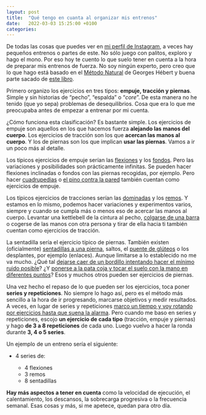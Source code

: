 ```yaml
---
layout: post
title:  "Qué tengo en cuanta al organizar mis entrenos"
date:   2022-03-03 15:25:00 +0100
categories:
---
```

De todas las cosas que puedes ver en [mi perfil de Instagram](https://www.instagram.com/toninipk/), a veces hay pequeños entrenos o partes de este. No sólo juego con palitos, exploro y hago el mono. Por eso hoy te cuento lo que suelo tener en cuenta a la hora de preparar mis entrenos de fuerza. No soy ningún experto, pero creo que lo que hago está basado en el [Método Natural](https://es.wikipedia.org/wiki/M%C3%A9todo_natural) de Georges Hébert y buena parte sacado de [este libro](https://www.amazon.es/Parkour-Strength-Training-Overcome-Obstacles/dp/1517670896).

Primero organizo los ejercicios en tres tipos: **empuje, tracción y piernas**. Simple y sin historias de “pecho”, “espalda” o “*core*”. De esta manera no he tenido (que yo sepa) problemas de desequilibrios. Cosa que era lo que me preocupaba antes de empezar a entrenar por mi cuenta.

¿Cómo funciona esta clasificación? Es bastante simple. Los ejercicios de empuje son aquellos en los que hacemos fuerza **alejando las manos del cuerpo**. Los ejercicios de tracción son los que **acercan las manos al cuerpo**. Y los de piernas son los que implican **usar las piernas**. Vamos a ir un poco más al detalle.

Los típicos ejercicios de empuje serían las [flexiones](https://www.youtube.com/watch?v=jvirlc0AkjM&ab_channel=RyanFord) y los [fondos](https://www.youtube.com/watch?v=w4FNTybwPBA&ab_channel=RyanFord). Pero las variaciones y posibilidades son prácticamente infinitas. Se pueden hacer flexiones inclinadas o fondos con las piernas recogidas, por ejemplo. Pero hacer [cuadrupedias](https://www.youtube.com/watch?v=eyhNPRZnr8Q&ab_channel=RyanFord) o [el pino contra la pared](https://www.youtube.com/watch?v=hfT3vn6aGXI&ab_channel=RyanFord) también cuentan como ejercicios de empuje.

Los típicos ejercicios de tracciones serían las [dominadas](https://www.youtube.com/watch?v=8xSpHhTBUDI&ab_channel=RyanFord) y los [remos](https://www.youtube.com/watch?v=u1fG2QJyk3c&ab_channel=RyanFord). Y estamos en lo mismo, podemos hacer variaciones y experimentos varios, siempre y cuando se cumpla más o menos eso de acercar las manos al cuerpo. Levantar una kettlebell de la cintura al pecho, [colgarse de una barra](https://www.instagram.com/p/CDgK4XzIDMf/) o cogerse de las manos con otra persona y tirar de ella hacia ti también cuentan como ejercicios de tracción.

La sentadilla sería el ejercicio típico de piernas. También existen (oficialmente) [sentadillas a una pierna](https://www.instagram.com/p/CECnZrVI-lV/), saltos, el [puente de glúteos](https://www.instagram.com/p/BeBROzsHEKZ/) o los desplantes, por ejemplo (enlaces). Aunque limitarse a lo establecido no me va mucho. ¿Qué tal [dejarse caer de un bordillo intentando hacer el mínimo ruido posible](https://www.instagram.com/p/CKWDgiAhzEF/)? ¿Y  [ponerse a la pata coja y tocar el suelo con la mano en diferentes puntos](https://www.instagram.com/p/B9viF9UI27J/)? Esos y muchos otros pueden ser ejercicios de piernas.

Una vez hecho el repaso de lo que pueden ser los ejercicios, toca poner **series y repeticiones**. No siempre lo hago así, pero es el método más sencillo a la hora de ir progresando, marcarse objetivos y medir resultados. A veces, en lugar de series y repeticiones [marco un tiempo y voy rotando por ejercicios hasta que suena la alarma](https://www.instagram.com/p/B6gXJYLoJW-/). Pero cuando me baso en series y repeticiones, escojo **un ejercicio de cada tipo** (tracción, empuje y piernas) y hago **de 3 a 8 repeticiones** de cada uno. Luego vuelvo a hacer la ronda durante **3, 4 o 5 series**.

Un ejemplo de un entreno sería el siguiente:
<ul>
    <li>4 series de:</li>
    <ul>
        <li>4 flexiones</li>
        <li>3 remos</li>
        <li>8 sentadillas</li>
    </ul>
</ul>

**Hay más aspectos a tener en cuenta** como la velocidad de ejecución, el calentamiento, los descansos, la sobrecarga progresiva o la frecuencia semanal. Esas cosas y más, si me apetece, quedan para otro día.

